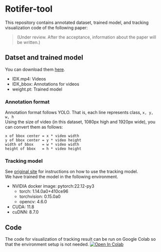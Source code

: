 # Rotifer-tool
This repository contains annotated dataset, trained model, and tracking visualization code of the following paper:
> (Under review. After the acceptance, information about the paper will be written.)

## Datset and trained model
You can download them [here](https://app.box.com/s/7a5l9mkoiciaosx2i7s3wmv743ua3sh2).
- IDX.mp4: Videos
- IDX_bbox: Annotations for videos
- weight.pt: Trained model

### Annotation format
Annotation format follows YOLO. That is, each line represents class, ```x, y, w, h```  
Using the size of video (in this dataset, 1080px high and 1920px wide), you can convert them as follows:
```
x of bbox center = x * video width
y of bbox center = y * video height
width of bbox    = w * video width
height of bbox   = h * video height
```

### Tracking model
See [original site](https://github.com/ultralytics/ultralytics/issues/1429) for instructions on how to use the tracking model.  
We have trained the model in the following environment.  
- NVIDIA docker image: pytorch:22.12-py3
    - torch: 1.14.0a0+410ce96
    - torchvision: 0.15.0a0
    - opencv: 4.6.0
- CUDA: 11.8
- cuDNN: 8.7.0

## Code
The code for visualization of tracking result can be run on Google Colab so that the environment setup is not needed.
[![Open In Colab]([https://colab.research.google.com/assets/colab-badge.svg)](http://colab.research.google.com/github/naotoienaga/rotifer-tool/blob/master/.ipynb](https://github.com/naotoienaga/rotifer-tool/blob/main/visualize_tracking.ipynb))

